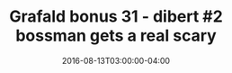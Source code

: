 ---
title: "Grafald bonus 31 - dibert #2 bossman gets a real scary"
type: "image"
date: 2016-08-13T03:00:00-04:00
draft: false
categories: ["Projects"]
image_path: "../img/2016/bonus_31.png"
alt_text: ""
---